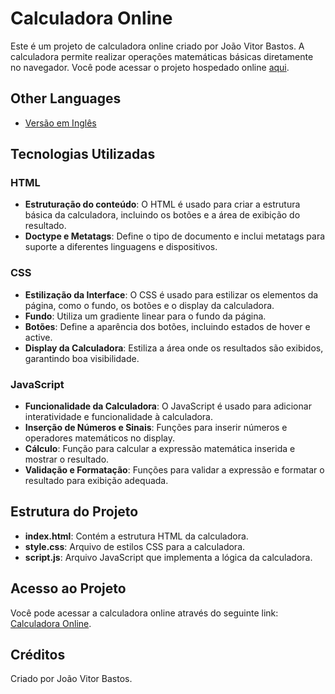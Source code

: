 # Calculadora Online

Este é um projeto de calculadora online criado por João Vitor Bastos. A calculadora permite realizar operações matemáticas básicas diretamente no navegador. Você pode acessar o projeto hospedado online [aqui](https://bastosjoaovitor.github.io/Calculadora-em-JS/Pages/index.html).

## Other Languages

- [Versão em Inglês](README.md)

## Tecnologias Utilizadas

### HTML
  - **Estruturação do conteúdo**: O HTML é usado para criar a estrutura básica da calculadora, incluindo os botões e a área de exibição do resultado.
  - **Doctype e Metatags**: Define o tipo de documento e inclui metatags para suporte a diferentes linguagens e dispositivos.

### CSS
  - **Estilização da Interface**: O CSS é usado para estilizar os elementos da página, como o fundo, os botões e o display da calculadora.
  - **Fundo**: Utiliza um gradiente linear para o fundo da página.
  - **Botões**: Define a aparência dos botões, incluindo estados de hover e active.
  - **Display da Calculadora**: Estiliza a área onde os resultados são exibidos, garantindo boa visibilidade.

### JavaScript
  - **Funcionalidade da Calculadora**: O JavaScript é usado para adicionar interatividade e   funcionalidade à calculadora.
  - **Inserção de Números e Sinais**: Funções para inserir números e operadores matemáticos no display.
  - **Cálculo**: Função para calcular a expressão matemática inserida e mostrar o resultado.
  - **Validação e Formatação**: Funções para validar a expressão e formatar o resultado para exibição adequada.

## Estrutura do Projeto

  - **index.html**: Contém a estrutura HTML da calculadora.
  - **style.css**: Arquivo de estilos CSS para a calculadora.
  - **script.js**: Arquivo JavaScript que implementa a lógica da calculadora.

## Acesso ao Projeto

Você pode acessar a calculadora online através do seguinte link: [Calculadora Online](https://bastosjoaovitor.github.io/Calculadora-em-JS/Pages/index.html).

## Créditos

Criado por João Vitor Bastos.